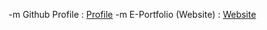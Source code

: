 -m Github Profile : [Profile](https://github.com/aliahizz)
-m E-Portfolio (Website) : [Website](https://aliahizz.github.io/)


